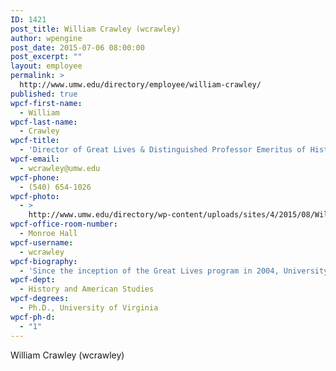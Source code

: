 ```yaml
---
ID: 1421
post_title: William Crawley (wcrawley)
author: wpengine
post_date: 2015-07-06 08:00:00
post_excerpt: ""
layout: employee
permalink: >
  http://www.umw.edu/directory/employee/william-crawley/
published: true
wpcf-first-name:
  - William
wpcf-last-name:
  - Crawley
wpcf-title:
  - 'Director of Great Lives & Distinguished Professor Emeritus of History'
wpcf-email:
  - wcrawley@umw.edu
wpcf-phone:
  - (540) 654-1026
wpcf-photo:
  - >
    http://www.umw.edu/directory/wp-content/uploads/sites/4/2015/08/WilliamCrawley.jpg
wpcf-office-room-number:
  - Monroe Hall
wpcf-username:
  - wcrawley
wpcf-biography:
  - 'Since the inception of the Great Lives program in 2004, University of Mary Washington Professor of History William B. Crawley has served as Director of the Series and has also been the instructor for the course “Great Lives: Biographical Approaches to History and Culture.” After earning a B.A. in History from Hampden-Sydney College, where he was Phi Beta Kappa, Crawley went on to receive his M.A. and Ph.D. degrees in History from the University of Virginia. He has been a member of the History faculty at UMW for over 40 years, during which time he won several awards for outstanding teaching and held a number of administrative positions; he is currently Distinguished Professor Emeritus of History. Crawley is the author of a biography of twentieth-century Virginia politician of William M. Tuck titled Bill Tuck: A Political Life in Harry Byrd’s Virginia, as well as The Centennial History of The University of Mary Washington, published in 2008.'
wpcf-dept:
  - History and American Studies
wpcf-degrees:
  - Ph.D., University of Virginia
wpcf-ph-d:
  - "1"
---
```

William Crawley (wcrawley)